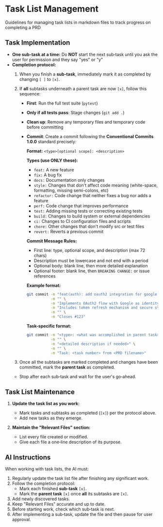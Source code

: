 # Task List Management

Guidelines for managing task lists in markdown files to track progress on completing a PRD

## Task Implementation

- **One sub-task at a time:** Do **NOT** start the next sub‑task until you ask the user for permission and they say "yes" or "y"
- **Completion protocol:**  
  1. When you finish a **sub‑task**, immediately mark it as completed by changing `[ ]` to `[x]`.
  2. If **all** subtasks underneath a parent task are now `[x]`, follow this sequence:
     - **First**: Run the full test suite (`pytest`)
     - **Only if all tests pass**: Stage changes (`git add .`)
     - **Clean up**: Remove any temporary files and temporary code before committing
     - **Commit**: Create a commit following the **Conventional Commits 1.0.0** standard precisely:

       **Format:** `<type>[optional scope]: <description>`

       **Types (use ONLY these):**
       - `feat:` A new feature
       - `fix:` A bug fix
       - `docs:` Documentation only changes
       - `style:` Changes that don't affect code meaning (white-space, formatting, missing semi-colons, etc)
       - `refactor:` Code change that neither fixes a bug nor adds a feature
       - `perf:` Code change that improves performance
       - `test:` Adding missing tests or correcting existing tests
       - `build:` Changes to build system or external dependencies
       - `ci:` Changes to CI configuration files and scripts
       - `chore:` Other changes that don't modify src or test files
       - `revert:` Reverts a previous commit

       **Commit Message Rules:**
       - First line: type, optional scope, and description (max 72 chars)
       - Description must be lowercase and not end with a period
       - Optional body: blank line, then more detailed explanation
       - Optional footer: blank line, then `BREAKING CHANGE:` or issue references

       **Example format:**

       ```bash
       git commit -m "feat(auth): add oauth2 integration for google login" \
                  -m "" \
                  -m "Implements OAuth2 flow with Google as identity provider." \
                  -m "Includes token refresh mechanism and secure storage." \
                  -m "" \
                  -m "Closes #123"
       ```

       **Task-specific format:**

       ```bash
       git commit -m "<type>: <what was accomplished in parent task>" \
                  -m "" \
                  -m "<detailed description if needed>" \
                  -m "" \
                  -m "Task: <task number> from <PRD filename>"
       ```

  3. Once all the subtasks are marked completed and changes have been committed, mark the **parent task** as completed.
  - Stop after each sub‑task and wait for the user's go‑ahead.

## Task List Maintenance

1. **Update the task list as you work:**
   - Mark tasks and subtasks as completed (`[x]`) per the protocol above.
   - Add new tasks as they emerge.

2. **Maintain the "Relevant Files" section:**
   - List every file created or modified.
   - Give each file a one‑line description of its purpose.

## AI Instructions

When working with task lists, the AI must:

1. Regularly update the task list file after finishing any significant work.
2. Follow the completion protocol:
   - Mark each finished **sub‑task** `[x]`.
   - Mark the **parent task** `[x]` once **all** its subtasks are `[x]`.
3. Add newly discovered tasks.
4. Keep "Relevant Files" accurate and up to date.
5. Before starting work, check which sub‑task is next.
6. After implementing a sub‑task, update the file and then pause for user approval.
